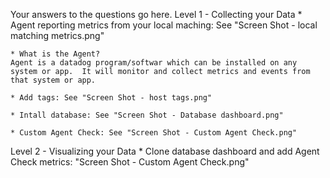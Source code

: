 Your answers to the questions go here.
Level 1 - Collecting your Data
	* Agent reporting metrics from your local maching: See "Screen Shot - local matching metrics.png"

	* What is the Agent?
	Agent is a datadog program/softwar which can be installed on any system or app.  It will monitor and collect metrics and events from that system or app.

	* Add tags: See "Screen Shot - host tags.png"

	* Intall database: See "Screen Shot - Database dashboard.png"

	* Custom Agent Check: See "Screen Shot - Custom Agent Check.png"

Level 2 - Visualizing your Data
	* Clone database dashboard and add Agent Check metrics: "Screen Shot - Custom Agent Check.png"
